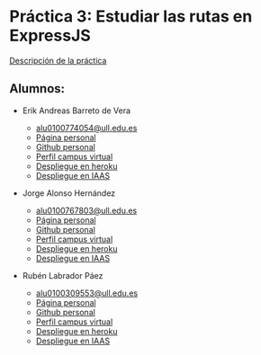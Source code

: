 # Práctica 3: Estudiar las rutas en ExpressJS

[Descripción de la práctica](https://casianorodriguezleon.gitbooks.io/ull-esit-1617/practicas/practicalearningrouting.html)

## Alumnos:

* Erik Andreas Barreto de Vera
  * alu0100774054@ull.edu.es
  * [Página personal](https://alu0100774054.github.io/)
  * [Github personal](https://github.com/alu0100774054)
  * [Perfil campus virtual](https://campusvirtual.ull.es/1617/user/view.php?id=18906&course=1148)
  * [Despliegue en heroku]()
  * [Despliegue en IAAS]()
* Jorge Alonso Hernández
  * alu0100767803@ull.edu.es
  * [Página personal](http://alu0100767803.github.io/)
  * [Github personal](https://github.com/alu0100767803)
  * [Perfil campus virtual](https://campusvirtual.ull.es/1617/user/profile.php?id=18914)
  * [Despliegue en heroku]()
  * [Despliegue en IAAS]()

* Rubén Labrador Páez
  * alu0100309553@ull.edu.es
  * [Página personal](https://alu0100309553.github.io/)
  * [Github personal](https://github.com/alu0100309553)
  * [Perfil campus virtual](https://campusvirtual.ull.es/1617/user/view.php?id=9476&course=1148)
  * [Despliegue en heroku](https://practica3.herokuapp.com/)
  * [Despliegue en IAAS](http://10.6.128.156:8080/)
